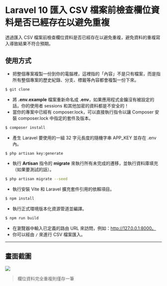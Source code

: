 # Laravel 10 匯入 CSV 檔案前檢查欄位資料是否已經存在以避免重複

透過匯入 CSV 檔案前檢查欄位資料是否已經存在以避免重複，避免資料的重複寫入導致結果不符合預期。

## 使用方式
- 把整個專案複製一份到你的電腦裡，這裡指的「內容」不是只有檔案，而是指所有整個專案的歷史紀錄、分支、標籤等內容都會複製一份下來。
```sh
$ git clone
```
- 將 __.env.example__ 檔案重新命名成 __.env__，如果應用程式金鑰沒有被設定的話，你的使用者 sessions 和其他加密的資料都是不安全的！
- 當你的專案中已經有 composer.lock，可以直接執行指令以讓 Composer 安裝 composer.lock 中指定的套件及版本。
```sh
$ composer install
```
- 產生 Laravel 要使用的一組 32 字元長度的隨機字串 APP_KEY 並存在 .env 內。
```sh
$ php artisan key:generate
```
- 執行 __Artisan__ 指令的 __migrate__ 來執行所有未完成的遷移，並執行資料庫填充（如果要測試的話）。
```sh
$ php artisan migrate --seed
```
- 執行安裝 Vite 和 Laravel 擴充套件引用的依賴項目。
```sh
$ npm install
```
- 執行正式環境版本化資源管道並編譯。
```sh
$ npm run build
```
- 在瀏覽器中輸入已定義的路由 URL 來訪問，例如：http://127.0.0.1:8000。
- 你可以經由 `/` 來進行 CSV 檔案匯入。

----

## 畫面截圖
![](https://i.imgur.com/5D1kSFI.gif)
> 欄位資料完全重複則僅存一筆